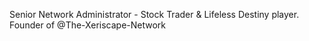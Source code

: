 Senior Network Administrator - Stock Trader & Lifeless Destiny player.
Founder of @The-Xeriscape-Network
